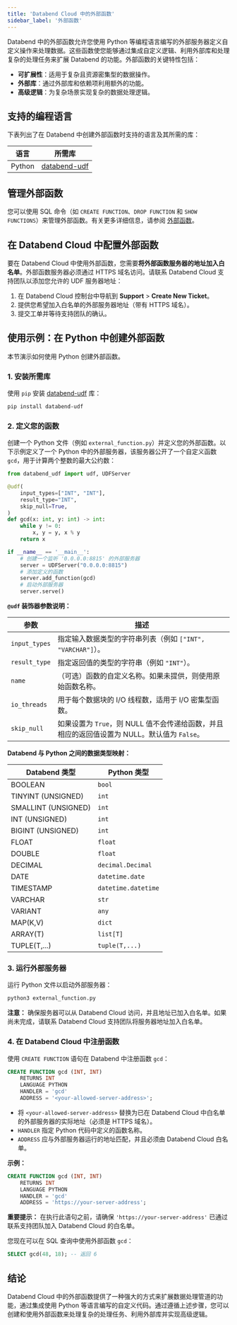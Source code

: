 ```yaml
---
title: 'Databend Cloud 中的外部函数'
sidebar_label: '外部函数'
---
```


Databend 中的外部函数允许您使用 Python 等编程语言编写的外部服务器定义自定义操作来处理数据。这些函数使您能够通过集成自定义逻辑、利用外部库和处理复杂的处理任务来扩展 Databend 的功能。外部函数的关键特性包括：

- **可扩展性**：适用于复杂且资源密集型的数据操作。
- **外部库**：通过外部库和依赖项利用额外的功能。
- **高级逻辑**：为复杂场景实现复杂的数据处理逻辑。

## 支持的编程语言

下表列出了在 Databend 中创建外部函数时支持的语言及其所需的库：

| 语言   | 所需库                                      |
|--------|-------------------------------------------|
| Python | [databend-udf](https://pypi.org/project/databend-udf) |

## 管理外部函数

您可以使用 SQL 命令（如 `CREATE FUNCTION`、`DROP FUNCTION` 和 `SHOW FUNCTIONS`）来管理外部函数。有关更多详细信息，请参阅 [外部函数](/sql/sql-commands/ddl/external-function/)。

## 在 Databend Cloud 中配置外部函数

要在 Databend Cloud 中使用外部函数，您需要**将外部函数服务器的地址加入白名单**。外部函数服务器必须通过 HTTPS 域名访问。请联系 Databend Cloud 支持团队以添加您允许的 UDF 服务器地址：

1. 在 Databend Cloud 控制台中导航到 **Support** > **Create New Ticket**。
2. 提供您希望加入白名单的外部服务器地址（带有 HTTPS 域名）。
3. 提交工单并等待支持团队的确认。

## 使用示例：在 Python 中创建外部函数

本节演示如何使用 Python 创建外部函数。

### 1. 安装所需库

使用 `pip` 安装 [databend-udf](https://pypi.org/project/databend-udf) 库：

```bash
pip install databend-udf
```

### 2. 定义您的函数

创建一个 Python 文件（例如 `external_function.py`）并定义您的外部函数。以下示例定义了一个 Python 中的外部服务器，该服务器公开了一个自定义函数 `gcd`，用于计算两个整数的最大公约数：

```python
from databend_udf import udf, UDFServer

@udf(
    input_types=["INT", "INT"],
    result_type="INT",
    skip_null=True,
)
def gcd(x: int, y: int) -> int:
    while y != 0:
        x, y = y, x % y
    return x

if __name__ == '__main__':
    # 创建一个监听 '0.0.0.0:8815' 的外部服务器
    server = UDFServer("0.0.0.0:8815")
    # 添加定义的函数
    server.add_function(gcd)
    # 启动外部服务器
    server.serve()
```

**`@udf` 装饰器参数说明：**

| 参数         | 描述                                                                                                                                          |
|--------------|----------------------------------------------------------------------------------------------------------------------------------------------|
| `input_types`  | 指定输入数据类型的字符串列表（例如 `["INT", "VARCHAR"]`）。                                                                                   |
| `result_type`  | 指定返回值的类型的字符串（例如 `"INT"`）。                                                                                                    |
| `name`         | （可选）函数的自定义名称。如果未提供，则使用原始函数名称。                                                                                     |
| `io_threads`   | 用于每个数据块的 I/O 线程数，适用于 I/O 密集型函数。                                                                                          |
| `skip_null`    | 如果设置为 `True`，则 NULL 值不会传递给函数，并且相应的返回值设置为 NULL。默认值为 `False`。                                                   |

**Databend 与 Python 之间的数据类型映射：**

| Databend 类型         | Python 类型          |
|-----------------------|----------------------|
| BOOLEAN               | `bool`               |
| TINYINT (UNSIGNED)    | `int`                |
| SMALLINT (UNSIGNED)   | `int`                |
| INT (UNSIGNED)        | `int`                |
| BIGINT (UNSIGNED)     | `int`                |
| FLOAT                 | `float`              |
| DOUBLE                | `float`              |
| DECIMAL               | `decimal.Decimal`    |
| DATE                  | `datetime.date`      |
| TIMESTAMP             | `datetime.datetime`  |
| VARCHAR               | `str`                |
| VARIANT               | `any`                |
| MAP(K,V)              | `dict`               |
| ARRAY(T)              | `list[T]`            |
| TUPLE(T,...)          | `tuple(T,...)`       |

### 3. 运行外部服务器

运行 Python 文件以启动外部服务器：

```bash
python3 external_function.py
```

**注意：** 确保服务器可以从 Databend Cloud 访问，并且地址已加入白名单。如果尚未完成，请联系 Databend Cloud 支持团队将服务器地址加入白名单。

### 4. 在 Databend Cloud 中注册函数

使用 `CREATE FUNCTION` 语句在 Databend 中注册函数 `gcd`：

```sql
CREATE FUNCTION gcd (INT, INT)
    RETURNS INT
    LANGUAGE PYTHON
    HANDLER = 'gcd'
    ADDRESS = '<your-allowed-server-address>';
```

- 将 `<your-allowed-server-address>` 替换为已在 Databend Cloud 中白名单的外部服务器的实际地址（必须是 HTTPS 域名）。
- `HANDLER` 指定 Python 代码中定义的函数名称。
- `ADDRESS` 应与外部服务器运行的地址匹配，并且必须由 Databend Cloud 白名单。

**示例：**

```sql
CREATE FUNCTION gcd (INT, INT)
    RETURNS INT
    LANGUAGE PYTHON
    HANDLER = 'gcd'
    ADDRESS = 'https://your-server-address';
```

**重要提示：** 在执行此语句之前，请确保 `'https://your-server-address'` 已通过联系支持团队加入 Databend Cloud 的白名单。

您现在可以在 SQL 查询中使用外部函数 `gcd`：

```sql
SELECT gcd(48, 18); -- 返回 6
```

## 结论

Databend Cloud 中的外部函数提供了一种强大的方式来扩展数据处理管道的功能，通过集成使用 Python 等语言编写的自定义代码。通过遵循上述步骤，您可以创建和使用外部函数来处理复杂的处理任务、利用外部库并实现高级逻辑。